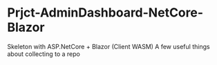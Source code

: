 # Prjct-AdminDashboard-NetCore-Blazor
Skeleton with ASP.NetCore + Blazor (Client WASM) A few useful things about collecting to a repo
